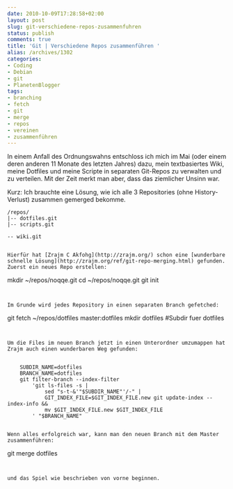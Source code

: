 ```yaml
---
date: 2010-10-09T17:28:58+02:00
layout: post
slug: git-verschiedene-repos-zusammenfuhren
status: publish
comments: true
title: 'Git | Verschiedene Repos zusammenführen '
alias: /archives/1302
categories:
- Coding
- Debian
- git
- PlanetenBlogger
tags:
- branching
- fetch
- git
- merge
- repos
- vereinen
- zusammenführen
---
```


In einem Anfall des Ordnungswahns entschloss ich mich im Mai (oder einem deren anderen 11 Monate des letzten Jahres) dazu, mein textbasiertes Wiki, meine Dotfiles und meine Scripte in separaten Git-Repos zu verwalten und zu verteilen. Mit der Zeit merkt man aber, dass das ziemlicher Unsinn war.

Kurz: Ich brauchte eine Lösung, wie ich alle 3 Repositories (ohne History-Verlust) zusammen gemerged bekomme.


    /repos/
    |-- dotfiles.git
    |-- scripts.git
```
-- wiki.git


Hierfür hat [Zrajm C Akfohg](http://zrajm.org/) schon eine [wunderbare schnelle Lösung](http://zrajm.org/ref/git-repo-merging.html) gefunden.
Zuerst ein neues Repo erstellen:

```
mkdir ~/repos/noqqe.git
cd ~/repos/noqqe.git
git init
```


Im Grunde wird jedes Repository in einen separaten Branch gefetched:

```
git fetch ~/repos/dotfiles master:dotfiles
mkdir dotfiles #Subdir fuer dotfiles
```


Um die Files im neuen Branch jetzt in einen Unterordner umzumappen hat Zrajm auch einen wunderbaren Weg gefunden:


    SUBDIR_NAME=dotfiles
    BRANCH_NAME=dotfiles
    git filter-branch --index-filter
        'git ls-files -s |
            sed "s-t-&'"$SUBDIR_NAME"'/-" |
            GIT_INDEX_FILE=$GIT_INDEX_FILE.new git update-index --index-info &&
            mv $GIT_INDEX_FILE.new $GIT_INDEX_FILE
        ' "$BRANCH_NAME"


Wenn alles erfolgreich war, kann man den neuen Branch mit dem Master zusammenführen:

```
git merge dotfiles
```


und das Spiel wie beschrieben von vorne beginnen.

